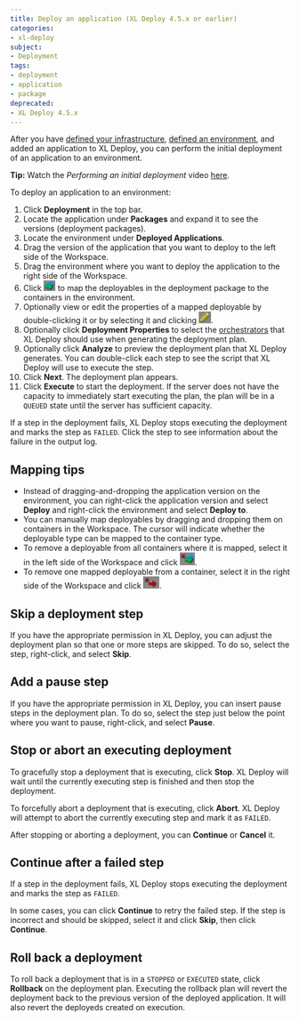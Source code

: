 ```yaml
---
title: Deploy an application (XL Deploy 4.5.x or earlier)
categories:
- xl-deploy
subject:
- Deployment
tags:
- deployment
- application
- package
deprecated:
- XL Deploy 4.5.x
---
```


After you have [defined your infrastructure](connect-xl-deploy-to-your-infrastructure.html), [defined an environment](create-an-environment-in-xl-deploy.html), and added an application to XL Deploy, you can perform the initial deployment of an application to an environment.

**Tip:** Watch the *Performing an initial deployment* video [here](https://www.youtube.com/watch?v=pw17C9j60xY&list=PLIIv46GEoJ7ZvQd4BbzdMLaH0tc-gYyA1&index=4).

To deploy an application to an environment:

1. Click **Deployment** in the top bar.
1. Locate the application under **Packages** and expand it to see the versions (deployment packages).
1. Locate the environment under **Deployed Applications**.
1. Drag the version of the application that you want to deploy to the left side of the Workspace.
1. Drag the environment where you want to deploy the application to the right side of the Workspace.
2. Click ![Auto-map button](/images/button_auto-map.png) to map the deployables in the deployment package to the containers in the environment.
1. Optionally view or edit the properties of a mapped deployable by double-clicking it or by selecting it and clicking ![Edit deployed](/images/button_edit_deployed.png).
1. Optionally click **Deployment Properties** to select the [orchestrators](/xl-deploy/concept/understanding-orchestrators.html) that XL Deploy should use when generating the deployment plan.
1. Optionally click **Analyze** to preview the deployment plan that XL Deploy generates. You can double-click each step to see the script that XL Deploy will use to execute the step.
1. Click **Next**. The deployment plan appears.
1. Click **Execute** to start the deployment. If the server does not have the capacity to immediately start executing the plan, the plan will be in a `QUEUED` state until the server has sufficient capacity. 

If a step in the deployment fails, XL Deploy stops executing the deployment and marks the step as `FAILED`. Click the step to see information about the failure in the output log.

## Mapping tips

* Instead of dragging-and-dropping the application version on the environment, you can right-click the application version and select **Deploy** and right-click the environment and select **Deploy to**.
* You can manually map deployables by dragging and dropping them on containers in the Workspace. The cursor will indicate whether the deployable type can be mapped to the container type.
* To remove a deployable from all containers where it is mapped, select it in the left side of the Workspace and click ![Remove deployed from all containers](/images/remove_deployed.png).
* To remove one mapped deployable from a container, select it in the right side of the Workspace and click ![Remove deployed](/images/button_remove_deployed.png).

## Skip a deployment step

If you have the appropriate permission in XL Deploy, you can adjust the deployment plan so that one or more steps are skipped. To do so, select the step, right-click, and select **Skip**. 

## Add a pause step

If you have the appropriate permission in XL Deploy, you can insert pause steps in the deployment plan. To do so, select the step just below the point where you want to pause, right-click, and select **Pause**.

## Stop or abort an executing deployment

To gracefully stop a deployment that is executing, click **Stop**. XL Deploy will wait until the currently executing step is finished and then stop the deployment.

To forcefully abort a deployment that is executing, click **Abort**. XL Deploy will attempt to abort the currently executing step and mark it as `FAILED`.

After stopping or aborting a deployment, you can **Continue** or **Cancel** it.

## Continue after a failed step

If a step in the deployment fails, XL Deploy stops executing the deployment and marks the step as `FAILED`.

In some cases, you can click **Continue** to retry the failed step. If the step is incorrect and should be skipped, select it and click **Skip**, then click **Continue**.

## Roll back a deployment

To roll back a deployment that is in a `STOPPED` or `EXECUTED` state, click **Rollback** on the deployment plan. Executing the rollback plan will revert the deployment back to the previous version of the deployed application. It will also revert the deployeds created on execution.
